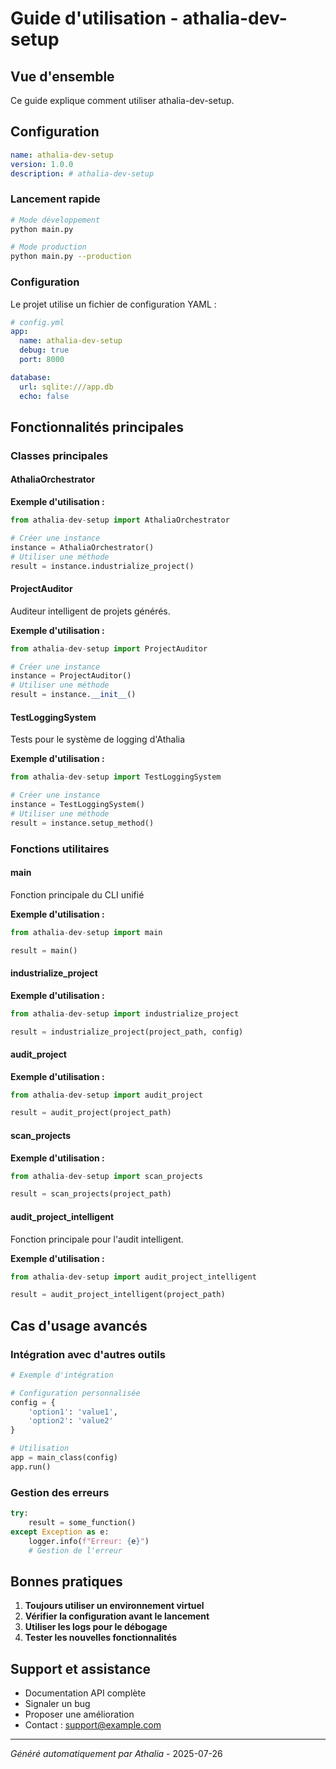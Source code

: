 # Guide d'utilisation - athalia-dev-setup

## Vue d'ensemble

Ce guide explique comment utiliser athalia-dev-setup.

## Configuration

```yaml
name: athalia-dev-setup
version: 1.0.0
description: # athalia-dev-setup
```

### Lancement rapide

```bash
# Mode développement
python main.py

# Mode production
python main.py --production
```

### Configuration

Le projet utilise un fichier de configuration YAML :

```yaml
# config.yml
app:
  name: athalia-dev-setup
  debug: true
  port: 8000

database:
  url: sqlite:///app.db
  echo: false
```

## Fonctionnalités principales

### Classes principales

#### AthaliaOrchestrator

**Exemple d'utilisation :**

```python
from athalia-dev-setup import AthaliaOrchestrator

# Créer une instance
instance = AthaliaOrchestrator()
# Utiliser une méthode
result = instance.industrialize_project()
```

#### ProjectAuditor

Auditeur intelligent de projets générés.

**Exemple d'utilisation :**

```python
from athalia-dev-setup import ProjectAuditor

# Créer une instance
instance = ProjectAuditor()
# Utiliser une méthode
result = instance.__init__()
```

#### TestLoggingSystem

Tests pour le système de logging d'Athalia

**Exemple d'utilisation :**

```python
from athalia-dev-setup import TestLoggingSystem

# Créer une instance
instance = TestLoggingSystem()
# Utiliser une méthode
result = instance.setup_method()
```

### Fonctions utilitaires

#### main

Fonction principale du CLI unifié

**Exemple d'utilisation :**

```python
from athalia-dev-setup import main

result = main()
```

#### industrialize_project

**Exemple d'utilisation :**

```python
from athalia-dev-setup import industrialize_project

result = industrialize_project(project_path, config)
```

#### audit_project

**Exemple d'utilisation :**

```python
from athalia-dev-setup import audit_project

result = audit_project(project_path)
```

#### scan_projects

**Exemple d'utilisation :**

```python
from athalia-dev-setup import scan_projects

result = scan_projects(project_path)
```

#### audit_project_intelligent

Fonction principale pour l'audit intelligent.

**Exemple d'utilisation :**

```python
from athalia-dev-setup import audit_project_intelligent

result = audit_project_intelligent(project_path)
```


## Cas d'usage avancés

### Intégration avec d'autres outils

```python
# Exemple d'intégration

# Configuration personnalisée
config = {
    'option1': 'value1',
    'option2': 'value2'
}

# Utilisation
app = main_class(config)
app.run()
```

### Gestion des erreurs

```python
try:
    result = some_function()
except Exception as e:
    logger.info(f"Erreur: {e}")
    # Gestion de l'erreur
```

## Bonnes pratiques

1. **Toujours utiliser un environnement virtuel**
2. **Vérifier la configuration avant le lancement**
3. **Utiliser les logs pour le débogage**
4. **Tester les nouvelles fonctionnalités**

## Support et assistance

- Documentation API complète
- Signaler un bug
- Proposer une amélioration
- Contact : support@example.com

---
*Généré automatiquement par Athalia* - 2025-07-26
